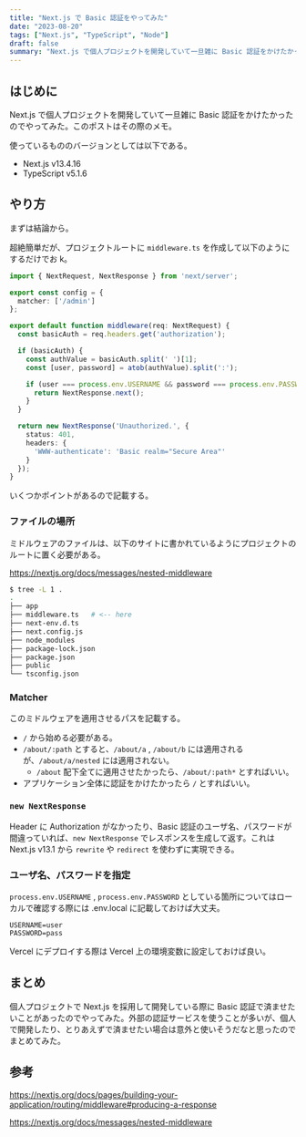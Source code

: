 ```yaml
---
title: "Next.js で Basic 認証をやってみた"
date: "2023-08-20"
tags: ["Next.js", "TypeScript", "Node"]
draft: false
summary: "Next.js で個人プロジェクトを開発していて一旦雑に Basic 認証をかけたかったのでやってみた。"
---
```


## はじめに

Next.js で個人プロジェクトを開発していて一旦雑に Basic 認証をかけたかったのでやってみた。このポストはその際のメモ。

使っているもののバージョンとしては以下である。

- Next.js v13.4.16
- TypeScript v5.1.6

## やり方

まずは結論から。

超絶簡単だが、プロジェクトルートに `middleware.ts` を作成して以下のようにするだけでお k。

```ts:middleware.ts showLineNumbers
import { NextRequest, NextResponse } from 'next/server';

export const config = {
  matcher: ['/admin']
};

export default function middleware(req: NextRequest) {
  const basicAuth = req.headers.get('authorization');

  if (basicAuth) {
    const authValue = basicAuth.split(' ')[1];
    const [user, password] = atob(authValue).split(':');

    if (user === process.env.USERNAME && password === process.env.PASSWORD) {
      return NextResponse.next();
    }
  }

  return new NextResponse('Unauthorized.', {
    status: 401,
    headers: {
      'WWW-authenticate': 'Basic realm="Secure Area"'
    }
  });
}
```

いくつかポイントがあるので記載する。

### ファイルの場所

ミドルウェアのファイルは、以下のサイトに書かれているようにプロジェクトのルートに置く必要がある。

https://nextjs.org/docs/messages/nested-middleware

```bash {4}
$ tree -L 1 .
.
├── app
├── middleware.ts   # <-- here
├── next-env.d.ts
├── next.config.js
├── node_modules
├── package-lock.json
├── package.json
├── public
└── tsconfig.json
```

### Matcher

このミドルウェアを適用させるパスを記載する。

- `/` から始める必要がある。
- `/about/:path` とすると、`/about/a` , `/about/b` には適用されるが、`/about/a/nested` には適用されない。
  - `/about` 配下全てに適用させたかったら、`/about/:path*` とすればいい。
- アプリケーション全体に認証をかけたかったら `/` とすればいい。

### `new NextResponse`

Header に Authorization がなかったり、Basic 認証のユーザ名、パスワードが間違っていれば、`new NextResponse` でレスポンスを生成して返す。これは Next.js v13.1 から `rewrite` や `redirect` を使わずに実現できる。

### ユーザ名、パスワードを指定

`process.env.USERNAME` , `process.env.PASSWORD` としている箇所についてはローカルで確認する際には .env.local に記載しておけば大丈夫。

```txt:.env.local showLineNumbers
USERNAME=user
PASSWORD=pass
```

Vercel にデプロイする際は Vercel 上の環境変数に設定しておけば良い。

## まとめ

個人プロジェクトで Next.js を採用して開発している際に Basic 認証で済ませたいことがあったのでやってみた。外部の認証サービスを使うことが多いが、個人で開発したり、とりあえずで済ませたい場合は意外と使いそうだなと思ったのでまとめてみた。

## 参考

https://nextjs.org/docs/pages/building-your-application/routing/middleware#producing-a-response

https://nextjs.org/docs/messages/nested-middleware

